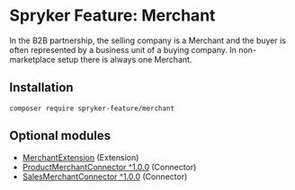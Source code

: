 # Spryker Feature: Merchant

In the B2B partnership, the selling company is a Merchant and the buyer is often represented by a business unit of a buying company. In non-marketplace setup there is always one Merchant.

## Installation

```
composer require spryker-feature/merchant
```

## Optional modules
- [MerchantExtension](https://github.com/spryker/merchant-extension) (Extension)
- [ProductMerchantConnector ^1.0.0](https://github.com/spryker/product-merchant-connector) (Connector)
- [SalesMerchantConnector ^1.0.0](https://github.com/spryker/sales-merchant-connector) (Connector)
